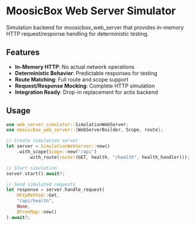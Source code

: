 # MoosicBox Web Server Simulator

Simulation backend for moosicbox_web_server that provides in-memory HTTP request/response handling for deterministic testing.

## Features

* **In-Memory HTTP**: No actual network operations
* **Deterministic Behavior**: Predictable responses for testing
* **Route Matching**: Full route and scope support
* **Request/Response Mocking**: Complete HTTP simulation
* **Integration Ready**: Drop-in replacement for actix backend

## Usage

```rust
use web_server_simulator::SimulationWebServer;
use moosicbox_web_server::{WebServerBuilder, Scope, route};

// Create simulation server
let server = SimulationWebServer::new()
    .with_scope(Scope::new("/api")
        .with_route(route!(GET, health, "/health", health_handler)));

// Start simulation
server.start().await?;

// Send simulated requests
let response = server.handle_request(
    HttpMethod::Get,
    "/api/health",
    None,
    BTreeMap::new()
).await?;
```